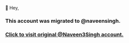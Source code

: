 👋 Hey,

### This account was migrated to @naveensingh.
### [Click to visit original @Naveen3Singh account.](https://github.com/naveensingh)
